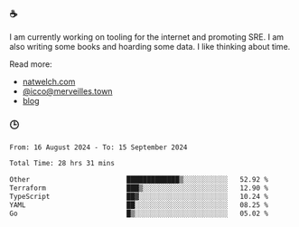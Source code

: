 ### ☕

I am currently working on tooling for the internet and promoting SRE. I am also writing some books and hoarding some data. I like thinking about time. 

Read more:

 - [natwelch.com](https://natwelch.com)
 - [@icco@merveilles.town](https://merveilles.town/@icco)
 - [blog](https://writing.natwelch.com)

### 🕒

<!--START_SECTION:waka-->

```txt
From: 16 August 2024 - To: 15 September 2024

Total Time: 28 hrs 31 mins

Other                        █████████████▒░░░░░░░░░░░   52.92 %
Terraform                    ███▒░░░░░░░░░░░░░░░░░░░░░   12.90 %
TypeScript                   ██▓░░░░░░░░░░░░░░░░░░░░░░   10.24 %
YAML                         ██░░░░░░░░░░░░░░░░░░░░░░░   08.25 %
Go                           █▒░░░░░░░░░░░░░░░░░░░░░░░   05.02 %
```

<!--END_SECTION:waka-->
